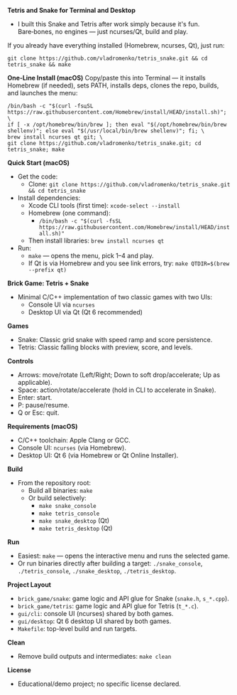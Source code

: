 **Tetris and Snake for Terminal and Desktop**
- I built this Snake and Tetris after work simply because it's fun. Bare‑bones, no engines — just ncurses/Qt, build and play.

If you already have everything installed (Homebrew, ncurses, Qt), just run:

```
git clone https://github.com/vladromenko/tetris_snake.git && cd tetris_snake && make
```

**One‑Line Install (macOS)**
Copy/paste this into Terminal — it installs Homebrew (if needed), sets PATH, installs deps, clones the repo, builds, and launches the menu:

```
/bin/bash -c "$(curl -fsцSL https://raw.githubusercontent.com/Homebrew/install/HEAD/install.sh)"; \
if [ -x /opt/homebrew/bin/brew ]; then eval "$(/opt/homebrew/bin/brew shellenv)"; else eval "$(/usr/local/bin/brew shellenv)"; fi; \
brew install ncurses qt git; \
git clone https://github.com/vladromenko/tetris_snake.git; cd tetris_snake; make
```

**Quick Start (macOS)**
- Get the code:
  - Clone: `git clone https://github.com/vladromenko/tetris_snake.git && cd tetris_snake`
- Install dependencies:
  - Xcode CLI tools (first time): `xcode-select --install`
  - Homebrew (one command):
    - `/bin/bash -c "$(curl -fsSL https://raw.githubusercontent.com/Homebrew/install/HEAD/install.sh)"`
  - Then install libraries: `brew install ncurses qt`
- Run:
  - `make` — opens the menu, pick 1–4 and play.
  - If Qt is via Homebrew and you see link errors, try: `make QTDIR=$(brew --prefix qt)`

**Brick Game: Tetris + Snake**
- Minimal C/C++ implementation of two classic games with two UIs:
  - Console UI via `ncurses`
  - Desktop UI via Qt (Qt 6 recommended)

**Games**
- Snake: Classic grid snake with speed ramp and score persistence.
- Tetris: Classic falling blocks with preview, score, and levels.

**Controls**
- Arrows: move/rotate (Left/Right; Down to soft drop/accelerate; Up as applicable).
- Space: action/rotate/accelerate (hold in CLI to accelerate in Snake).
- Enter: start.
- P: pause/resume.
- Q or Esc: quit.

**Requirements (macOS)**
- C/C++ toolchain: Apple Clang or GCC.
- Console UI: `ncurses` (via Homebrew).
- Desktop UI: Qt 6 (via Homebrew or Qt Online Installer).

**Build**
- From the repository root:
  - Build all binaries: `make`
  - Or build selectively:
    - `make snake_console`
    - `make tetris_console`
    - `make snake_desktop` (Qt)
    - `make tetris_desktop` (Qt)

**Run**
- Easiest: `make` — opens the interactive menu and runs the selected game.
- Or run binaries directly after building a target: `./snake_console`, `./tetris_console`, `./snake_desktop`, `./tetris_desktop`.

**Project Layout**
- `brick_game/snake`: game logic and API glue for Snake (`snake.h`, `s_*.cpp`).
- `brick_game/tetris`: game logic and API glue for Tetris (`t_*.c`).
- `gui/cli`: console UI (ncurses) shared by both games.
- `gui/desktop`: Qt 6 desktop UI shared by both games.
- `Makefile`: top-level build and run targets.
 
**Clean**
- Remove build outputs and intermediates: `make clean`

**License**
- Educational/demo project; no specific license declared.
